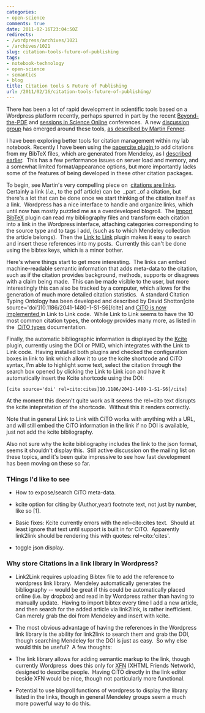 ```yaml
---
categories:
- open-science
comments: true
date: 2011-02-16T23:04:50Z
redirects:
- /wordpress/archives/1021
- /archives/1021
slug: citation-tools-future-of-publishing
tags:
- notebook-technology
- open-science
- semantics
- blog
title: Citation tools & Future of Publishing
url: /2011/02/16/citation-tools-future-of-publishing/
---
```


There has been a lot of rapid development in scientific tools based  on a Wordpress platform recently, perhaps spurred in part by the recent  [Beyond-the-PDF](https://sites.google.com/site/beyondthepdf/) and [sessions in Science Online](http://blogs.plos.org/mfenner/2011/01/11/having-fun-with-citations-at-scienceonline2011/) conferences.  A new [discussion group](https://groups.google.com/forum/#!forum/wordpress-for-scientists) has emerged around these tools, [as described by Martin Fenner](http://blogs.plos.org/mfenner/2011/02/04/discussing-wordpress-for-scientists/).

I have been exploring better tools for citation management within my  lab notebook. Recently I have been using the [papercite plugin ](http://wordpress.org/extend/plugins/papercite/)to add citations from my BibTeX files, which are generated from Mendeley, as I [described earlier](http://www.carlboettiger.info/archives/570).  This has a few performance issues on server load and memory, and a somewhat limited format/appearance options, but more importantly lacks some of the features of being developed in these other citation packages.

To begin, see Martin's very compelling piece on  [citations are links](http://blogs.plos.org/mfenner/2010/12/11/citations-are-links-so-where-is-the-problem/).  Certainly a link (_i.e._, to the pdf article) can be  _part _of a citation, but there's a lot that can be done once we start thinking of the citation itself as a link.  Wordpress has a nice interface to handle and organize links, which until now has mostly puzzled me as a overdeveloped blogroll.  The [Import BibTeX](http://wordpress.org/extend/plugins/bibtex-importer/) plugin can read my bibliography files and transform each citation into a link in the Wordpress interface, attaching categories corresponding to the source type and to tags I add, (such as to which Mendeley collection the article belongs).  Then the [Link to Link](http://wordpress.org/extend/plugins/link-to-link/) plugin makes it easy to search and insert these references into my posts.  Currently this can't be done using the bibtex keys, which is a minor bother.

Here's where things start to get more interesting.  The links can embed machine-readable semantic information that adds meta-data to the citation, such as if the citation provides background, methods, supports or disagrees with a claim being made.  This can be made visible to the user, but more interestingly this can also be tracked by a computer, which allows for the generation of much more detailed citation statistics.  A standard Citation Typing Ontology has been developed and described by David Shotton[cite source='doi']10.1186/2041-1480-1-S1-S6[/cite] and [CiTO is now implemented ](http://blogs.plos.org/mfenner/2011/02/14/how-to-use-citation-typing-ontology-cito-in-your-blog-posts/)in Link to Link code.  While Link to Link seems to have the 10 most common citation types, the ontology provides many more, as listed in the  [CiTO types](http://imageweb.zoo.ox.ac.uk/pub/2009/citobase/cito-20091124-1.4/cito-content/owldoc/) documentation.

Finally, the automatic bibliographic information is displayed by the [Kcite](http://wordpress.org/extend/plugins/kcite/) plugin, currently using the DOI or PMID, which integrates with the Link to Link code.  Having installed both plugins and checked the configuration boxes in link to link which allow it to use the kcite shortcode and CiTO syntax, I'm able to highlight some text, select the citation through the search box opened by clicking the Link to Link icon and have it automatically insert the Kcite shortcode using the DOI:

    
    [cite source='doi' rel=cito:cites]10.1186/2041-1480-1-S1-S6[/cite]
    


At the moment this doesn't quite work as it seems the rel=cito text disrupts the kcite intepretation of the shortcode.  Without this it renders correctly.

Note that in general Link to Link with CiTO works with anything with a URL, and will still embed the CiTO information in the link if no DOI is available, just not add the kcite bibliography.

Also not sure why the kcite bibliography includes the link to the json format, seems it shouldn't display this.  Still active discussion on the mailing list on these topics, and it's been quite impressive to see how fast development has been moving on these so far.


### THings I'd like to see





	
  * How to expose/search CiTO meta-data.

	
  * kcite option for citing by (Author,year) footnote text, not just by number, like so [1].

	
  * Basic fixes: Kcite currently errors with the rel=cito:cites text.  Should at least ignore that text until support is built in for CiTO.  Apparently link2link should be rendering this with quotes: rel=cito:'cites'.

	
  * toggle json display.




### Why store Citations in a link library in Wordpress?





	
  * Link2Link requires uploading Bibtex file to add the reference to wordpress link library.  Mendeley automatically generates the bibliography -- would be great if this could be automatically placed online (i.e. by dropbox) and read in by Wordpress rather than having to manually update.  Having to import bibtex every time I add a new article, and then search for the added article via link2link, is rather inefficient.  Can merely grab the doi from Mendeley and insert with kcite.

	
  * The most obvious advantage of having the references in the Wordpress link library is the ability for link2link to search them and grab the DOI, though searching Mendeley for the DOI is just as easy.  So why else would this be useful?  A few thoughts:

	
  * The link library allows for adding semantic markup to the link, though currently Wordpress  does this only for [XFN](http://codex.wordpress.org/Defining_Relationships_with_XFN) (XHTML Friends Network), designed to describe people.  Having CiTO directly in the link editor beside XFN would be nice, though not particularly more functional.

	
  * Potential to use blogroll functions of wordpress to display the library listed in the links, though in general Mendeley groups seem a much more powerful way to do this.



